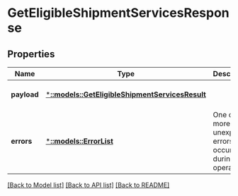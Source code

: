 # GetEligibleShipmentServicesResponse

## Properties
Name | Type | Description | Notes
------------ | ------------- | ------------- | -------------
**payload** | [***::models::GetEligibleShipmentServicesResult**](GetEligibleShipmentServicesResult.md) |  | [optional] [default to null]
**errors** | [***::models::ErrorList**](ErrorList.md) | One or more unexpected errors occurred during this operation. | [optional] [default to null]

[[Back to Model list]](../README.md#documentation-for-models) [[Back to API list]](../README.md#documentation-for-api-endpoints) [[Back to README]](../README.md)


